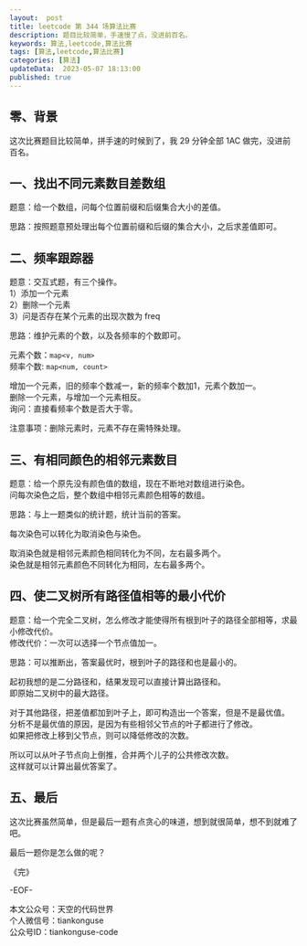 ```yaml
---   
layout:  post  
title: leetcode 第 344 场算法比赛  
description: 题目比较简单，手速慢了点，没进前百名。          
keywords: 算法,leetcode,算法比赛  
tags: [算法,leetcode,算法比赛]    
categories: [算法]  
updateData:  2023-05-07 18:13:00  
published: true  
---  
```



## 零、背景  


这次比赛题目比较简单，拼手速的时候到了，我 29 分钟全部 1AC 做完，没进前百名。  


## 一、找出不同元素数目差数组  


题意：给一个数组，问每个位置前缀和后缀集合大小的差值。  


思路：按照题意预处理出每个位置前缀和后缀的集合大小，之后求差值即可。  


## 二、频率跟踪器  


题意：交互式题，有三个操作。  
1）添加一个元素  
2）删除一个元素  
3）问是否存在某个元素的出现次数为 freq  


思路：维护元素的个数，以及各频率的个数即可。  


元素个数：`map<v, num>`  
频率个数: `map<num, count>`  


增加一个元素，旧的频率个数减一，新的频率个数加1，元素个数加一。  
删除一个元素，与增加一个元素相反。  
询问：直接看频率个数是否大于零。  


注意事项：删除元素时，元素不存在需特殊处理。  


## 三、有相同颜色的相邻元素数目  


题意：给一个原先没有颜色值的数组，现在不断地对数组进行染色。  
问每次染色之后，整个数组中相邻元素颜色相等的数组。  


思路：与上一题类似的统计题，统计当前的答案。  


每次染色可以转化为取消染色与染色。  


取消染色就是相邻元素颜色相同转化为不同，左右最多两个。  
染色就是相邻元素颜色不同转化为相同，左右最多两个。  


## 四、使二叉树所有路径值相等的最小代价  


题意：给一个完全二叉树，怎么修改才能使得所有根到叶子的路径全部相等，求最小修改代价。  
修改代价：一次可以选择一个节点值加一。  


思路：可以推断出，答案最优时，根到叶子的路径和也是最小的。  


起初我想的是二分路径和，结果发现可以直接计算出路径和。  
即原始二叉树中的最大路径。  


对于其他路径，把差值都加到叶子上，即可构造出一个答案，但是不是最优值。  
分析不是最优值的原因，是因为有些相邻父节点的叶子都进行了修改。  
如果把修改上移到父节点，则可以降低修改的次数。  


所以可以从叶子节点向上倒推，合并两个儿子的公共修改次数。  
这样就可以计算出最优答案了。  



## 五、最后  


这次比赛虽然简单，但是最后一题有点贪心的味道，想到就很简单，想不到就难了吧。  


最后一题你是怎么做的呢？  



《完》  


-EOF-  



本文公众号：天空的代码世界  
个人微信号：tiankonguse  
公众号ID：tiankonguse-code  
  

